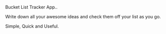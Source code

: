 Bucket List Tracker App..

Write down all your awesome ideas and check them off your list as you go.

Simple, Quick and Useful.